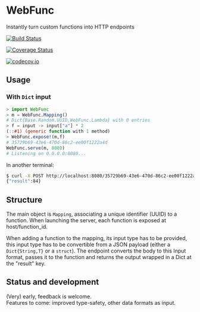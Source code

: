 # WebFunc
Instantly turn custom functions into HTTP endpoints

[![Build Status](https://travis-ci.org/mbesancon/WebFunc.jl.svg?branch=master)](https://travis-ci.org/mbesancon/WebFunc.jl)

[![Coverage Status](https://coveralls.io/repos/github/mbesancon/WebFunc.jl/badge.svg?branch=master)](https://coveralls.io/github/mbesancon/WebFunc.jl?branch=master)

[![codecov.io](http://codecov.io/github/mbesancon/WebFunc.jl/coverage.svg?branch=master)](http://codecov.io/github/mbesancon/WebFunc.jl?branch=master)

## Usage

### With `Dict` input

```julia
> import WebFunc
> m = WebFunc.Mapping()
# Dict{Base.Random.UUID,WebFunc.Lambda} with 0 entries
> f = input -> input["a"] * 2
(::#1) (generic function with 1 method)
> WebFunc.expose!(m,f)
# 35729b69-43e6-470d-86c2-ee00f1222a4d
WebFunc.serve(m, 8080)
# Listening on 0.0.0.0:8080...
```

In another terminal:
```bash
$ curl -X POST http://localhost:8080/35729b69-43e6-470d-86c2-ee00f1222a4d -d "{\"a\": 42}"
{"result":84}
```

## Structure

The main object is `Mapping`, associating a unique identifier (UUID) to a function.
When launching the server, each function is exposed at host/function_id.
  
  
When adding a function to the mapping, its input type has to be provided, this
input type has to be convertible from a JSON payload (either a 
`Dict{String,T}` or a `struct`). The endpoint converts the body 
to this Input format, passes it to the function and returns 
the output wrapped in a Dict at the "result" key.

## Status and development

(Very) early, feedback is welcome.  
Features to come: improved type-safety, other data formats as input.